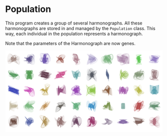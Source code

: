 # Population

This program creates a group of several harmonographs. All these harmonographs are stored in and managed by the `Population` class. This way, each individual in the population represents a harmonograph.

Note that the parameters of the Harmonograph are now genes.

![](../images/population.png)